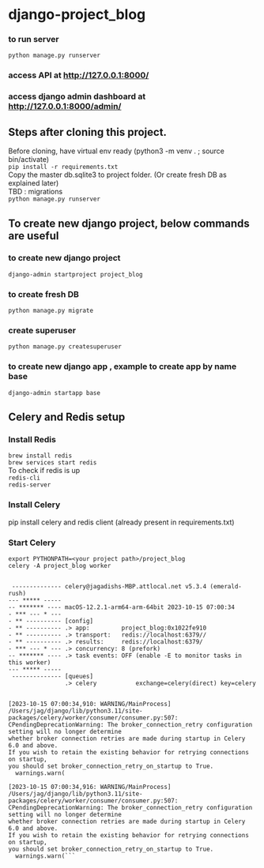 # django-project_blog

### to run server
```python manage.py runserver```
### access API at http://127.0.0.1:8000/ 
### access django admin dashboard at http://127.0.0.1:8000/admin/ 

## Steps after cloning this project.
Before cloning, have virtual env ready (python3 -m venv . ; source bin/activate) <br>
```pip install -r requirements.txt``` <br>
Copy the master db.sqlite3 to project folder. (Or create fresh DB as explained later) <br>
TBD : migrations <br>
```python manage.py runserver```

## To create new django project, below commands are useful
### to create new django project
```django-admin startproject project_blog```
### to create fresh DB
```python manage.py migrate```
### create superuser
```python manage.py createsuperuser```
### to create new django app , example to create app by name base
```django-admin startapp base```

## Celery and Redis setup
### Install Redis
```brew install redis``` <br>
```brew services start redis``` <br>
To check if redis is up <br>
```redis-cli``` <br>
```redis-server``` <br>
### Install Celery
pip install celery and redis client (already present in requirements.txt) <br>
### Start Celery
```export PYTHONPATH=<your project path>/project_blog``` <br>
```celery -A project_blog worker``` <br>
``` celery is  <Celery project_blog at 0x1022fe910>
 
 -------------- celery@jagadishs-MBP.attlocal.net v5.3.4 (emerald-rush)
--- ***** ----- 
-- ******* ---- macOS-12.2.1-arm64-arm-64bit 2023-10-15 07:00:34
- *** --- * --- 
- ** ---------- [config]
- ** ---------- .> app:         project_blog:0x1022fe910
- ** ---------- .> transport:   redis://localhost:6379//
- ** ---------- .> results:     redis://localhost:6379/
- *** --- * --- .> concurrency: 8 (prefork)
-- ******* ---- .> task events: OFF (enable -E to monitor tasks in this worker)
--- ***** ----- 
 -------------- [queues]
                .> celery           exchange=celery(direct) key=celery
                

[2023-10-15 07:00:34,910: WARNING/MainProcess] /Users/jag/django/lib/python3.11/site-packages/celery/worker/consumer/consumer.py:507: CPendingDeprecationWarning: The broker_connection_retry configuration setting will no longer determine
whether broker connection retries are made during startup in Celery 6.0 and above.
If you wish to retain the existing behavior for retrying connections on startup,
you should set broker_connection_retry_on_startup to True.
  warnings.warn(

[2023-10-15 07:00:34,916: WARNING/MainProcess] /Users/jag/django/lib/python3.11/site-packages/celery/worker/consumer/consumer.py:507: CPendingDeprecationWarning: The broker_connection_retry configuration setting will no longer determine
whether broker connection retries are made during startup in Celery 6.0 and above.
If you wish to retain the existing behavior for retrying connections on startup,
you should set broker_connection_retry_on_startup to True.
  warnings.warn(```

